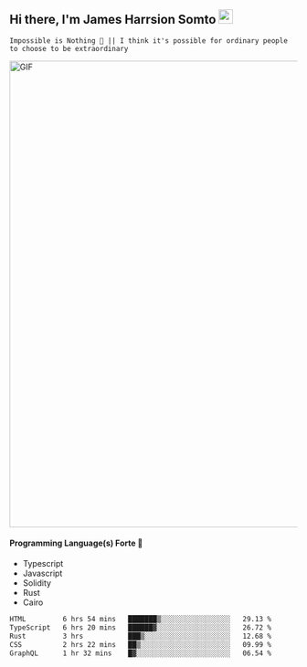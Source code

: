 ## Hi there, I'm James Harrsion Somto <img src="https://media.giphy.com/media/hvRJCLFzcasrR4ia7z/giphy.gif" width="25px">

`Impossible is Nothing 🚀 || I think it's possible for ordinary people to choose to be extraordinary`

 
<img align="center" alt="GIF" src="https://github.com/Gapur/Gapur/blob/master/coding.gif?raw=true" width="818px" height="818px" />


#### Programming Language(s) Forte 🚀
- Typescript
- Javascript
- Solidity
- Rust
- Cairo



<!--START_SECTION:waka-->

```txt
HTML         6 hrs 54 mins   ███████▒░░░░░░░░░░░░░░░░░   29.13 %
TypeScript   6 hrs 20 mins   ██████▓░░░░░░░░░░░░░░░░░░   26.72 %
Rust         3 hrs           ███▒░░░░░░░░░░░░░░░░░░░░░   12.68 %
CSS          2 hrs 22 mins   ██▒░░░░░░░░░░░░░░░░░░░░░░   09.99 %
GraphQL      1 hr 32 mins    █▓░░░░░░░░░░░░░░░░░░░░░░░   06.54 %
```

<!--END_SECTION:waka-->
<br />
<br />
<br />







